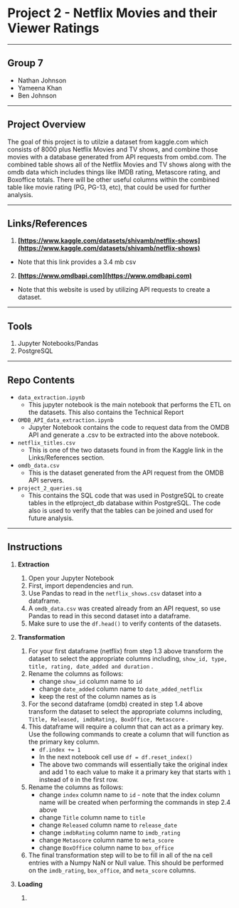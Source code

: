 # Project 2 - Netflix Movies and their Viewer Ratings
***
## Group 7
+ Nathan Johnson
+ Yameena Khan
+ Ben Johnson
***
## **Project Overview**
The goal of this project is to utilzie a dataset from kaggle.com which consists of 8000 plus Netflix Movies and TV shows, and combine those movies with a database generated from API requests from ombd.com. The combined table shows all of the Netflix Movies and TV shows along with the omdb data which includes things like IMDB rating, Metascore rating, and Boxoffice totals. There will be other useful columns within the combined table like movie rating (PG, PG-13, etc), that could be used for further analysis.
***
## Links/References
1. **[https://www.kaggle.com/datasets/shivamb/netflix-shows](https://www.kaggle.com/datasets/shivamb/netflix-shows)**
+ Note that this link provides a 3.4 mb csv
2. **[https://www.omdbapi.com](https://www.omdbapi.com)**
+ Note that this website is used by utilizing API requests to create a dataset. 
***
## Tools
1. Jupyter Notebooks/Pandas
2. PostgreSQL
***
## Repo Contents

+ `data_extraction.ipynb`
	+ This jupyter notebook is the main notebook that performs the ETL on the datasets. This also contains the Technical Report
+ `OMDB_API_data_extraction.ipynb`
	+ Jupyter Notebook contains the code to request data from the OMDB API and generate a .csv to be extracted into the above notebook.
+ `netflix_titles.csv`
	+ This is one of the two datasets found in from the Kaggle link in the Links/References section.
+ `omdb_data.csv`
	+ This is the dataset generated from the API request from the OMDB API servers.
+ `project_2_queries.sq`
	+ This contains the SQL code that was used in PostgreSQL to create tables in the etlproject_db database within PostgreSQL. The code also is used to verify that the tables can be joined and used for future analysis.

***
## Instructions

1. **Extraction**
	1. Open your Jupyter Notebook
	2. First, import dependencies and run.
	3. Use Pandas to read in the `netflix_shows.csv`  dataset into a dataframe.
	4. A `omdb_data.csv` was created already from an API request, so use Pandas to read in this second dataset into a dataframe.
	5. Make sure to use the `df.head()` to verify contents of the datasets.
 
2. **Transformation**

	1.  For your first dataframe (netflix) from step 1.3 above transform the dataset to select the appropriate columns including, `show_id, type, title, rating, date_added and duration` .
	2. Rename the columns as follows:
		+ change `show_id` column name to `id`
		+ change `date_added` column name to `date_added_netflix` 
		+ keep the rest of the column names as is
	3. For the second dataframe (omdb) created in step 1.4 above  transform the dataset to select the appropriate columns including, `Title, Released, imdbRating, BoxOffice, Metascore` .
	4. This dataframe will require a column that can act as a primary key. Use the following commands to create a column that will function as the primary key column.
		+ `df.index += 1` 
		+ In the next notebook cell use `df = df.reset_index()`
		+ The above two commands will essentially take the original index and add 1 to each value to make it a primary key that starts with `1` instead of `0` in the first row.
	5. Rename the columns as follows:
		+ change `index` column name to `id` - note that the index column name will be created when performing the commands in step 2.4 above
		+ change `Title` column name to `title`
		+ change `Released` column name to `release_date`
		+ change `imdbRating` column name to `imdb_rating`
		+ change `Metascore` column name to `meta_score`
		+ change `BoxOffice` column name to `box_office`
	6. The final transformation step will to be to fill in all of the na cell entries with a Numpy NaN or Null value. This should be performed on the `imdb_rating`, `box_office`, and `meta_score` columns.
3. **Loading**

	1. 